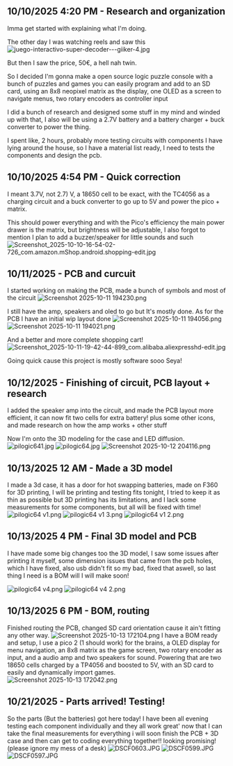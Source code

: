 <!--
  ===================    !!READ THIS NOTICE!!   ====================
  DO NOT edit this file manually. Your changes WILL BE OVERWRITTEN!
  This journal is auto generated and updated by Hack Club Blueprint.
  To edit this file, please edit your journal entries on Blueprint.
  ==================================================================
-->

## 10/10/2025 4:20 PM - Research and organization  

Imma get started with explaining what I'm doing.

The other day I was watching reels and saw this
![juego-interactivo-super-decoder---giiker-4.jpg](https://blueprint.hackclub.com/user-attachments/blobs/proxy/eyJfcmFpbHMiOnsiZGF0YSI6MTM5NCwicHVyIjoiYmxvYl9pZCJ9fQ==--1790b01892cf3436b6374be4b8d16a375f44b816/juego-interactivo-super-decoder---giiker-4.jpg)

But then I saw the price, 50€, a hell nah twin.

So I decided I'm gonna make a open source logic puzzle console with a bunch of puzzles and games you can easily program and add to an SD card, using an 8x8 neopixel matrix as the display, one OLED as a screen to navigate menus, two rotary encoders as controller input 

I did a bunch of research and designed some stuff in my mind and winded up with that, I also will be using a 2.7V battery and a battery charger + buck converter to power the thing.

I spent like, 2 hours, probably more testing circuits with components I have lying around the house, so I have a material list ready, I need to tests the components and design the pcb.  

## 10/10/2025 4:54 PM - Quick correction   

I meant 3.7V, not 2.7)
V, a 18650 cell to be exact, with the TC4056 as a charging circuit and a buck converter to go up to 5V and power the pico + matrix.

This should power everything and with the Pico's efficiency the main power drawer is the matrix, but brightness will be adjustable, I also forgot to mention I plan to add a buzzer/speaker for little sounds and such
![Screenshot_2025-10-10-16-54-02-726_com.amazon.mShop.android.shopping-edit.jpg](https://blueprint.hackclub.com/user-attachments/blobs/proxy/eyJfcmFpbHMiOnsiZGF0YSI6MTQwNSwicHVyIjoiYmxvYl9pZCJ9fQ==--c0affaedc754e065d9fadc7acb07cf5fc9938c9e/Screenshot_2025-10-10-16-54-02-726_com.amazon.mShop.android.shopping-edit.jpg)

  

## 10/11/2025 - PCB and curcuit  

I started working on making the PCB, made a bunch of symbols and most of the circuit
![Screenshot 2025-10-11 194230.png](https://blueprint.hackclub.com/user-attachments/blobs/proxy/eyJfcmFpbHMiOnsiZGF0YSI6MTY0MywicHVyIjoiYmxvYl9pZCJ9fQ==--5ba0c743337b9913a8d3660f721a937d0b0d8625/Screenshot%202025-10-11%20194230.png)

I still have the amp, speakers and oled to go but It's mostly done.
As for the PCB I have an initial wip layout done ![Screenshot 2025-10-11 194056.png](https://blueprint.hackclub.com/user-attachments/blobs/proxy/eyJfcmFpbHMiOnsiZGF0YSI6MTY0NSwicHVyIjoiYmxvYl9pZCJ9fQ==--a5283a7517b107ab74033400115bd1bae40f0e44/Screenshot%202025-10-11%20194056.png)
![Screenshot 2025-10-11 194021.png](https://blueprint.hackclub.com/user-attachments/blobs/proxy/eyJfcmFpbHMiOnsiZGF0YSI6MTY0NCwicHVyIjoiYmxvYl9pZCJ9fQ==--73e6e6af5f83c337ea12794dfdb9a2223f7ab48b/Screenshot%202025-10-11%20194021.png)

And a better and more complete shopping cart!
![Screenshot_2025-10-11-19-42-44-899_com.alibaba.aliexpresshd-edit.jpg](https://blueprint.hackclub.com/user-attachments/blobs/proxy/eyJfcmFpbHMiOnsiZGF0YSI6MTY0NiwicHVyIjoiYmxvYl9pZCJ9fQ==--5226dc3b26b66cf00eaa3cf334ac9d51fdbb42fd/Screenshot_2025-10-11-19-42-44-899_com.alibaba.aliexpresshd-edit.jpg)


Going quick cause this project is mostly software sooo
Seya!
  

## 10/12/2025 - Finishing of circuit, PCB layout + research  

I added the speaker amp into the circuit, and made the PCB layout more efficient, it can now fit two cells for extra battery! plus some other icons, and made research on how the amp works + other stuff 

Now I'm onto the 3D modeling for the case and LED diffusion.
![pilogic641.jpg](https://blueprint.hackclub.com/user-attachments/blobs/proxy/eyJfcmFpbHMiOnsiZGF0YSI6MTg2MywicHVyIjoiYmxvYl9pZCJ9fQ==--f3542c40a1841fcbdb74600a291bf2123c640809/pilogic641.jpg)
![pilogic64.jpg](https://blueprint.hackclub.com/user-attachments/blobs/proxy/eyJfcmFpbHMiOnsiZGF0YSI6MTg2MSwicHVyIjoiYmxvYl9pZCJ9fQ==--8ddd07a6d7298934fba49b642cc0d3099a232ad7/pilogic64.jpg)
![Screenshot 2025-10-12 204116.png](https://blueprint.hackclub.com/user-attachments/blobs/proxy/eyJfcmFpbHMiOnsiZGF0YSI6MTg2MiwicHVyIjoiYmxvYl9pZCJ9fQ==--209d431e5d7c93bdc12fd5c07d0018197f897615/Screenshot%202025-10-12%20204116.png)
  

## 10/13/2025 12 AM - Made a 3D model  

I made a 3d case, it has a door for hot swapping batteries, made on F360 for 3D printing, I will be printing and testing fits tonight, I tried to keep it as thin as possible but 3D printing has its limitations, and I lack some measurements for some components, but all will be fixed with time!
![pilogic64 v1.png](https://blueprint.hackclub.com/user-attachments/blobs/proxy/eyJfcmFpbHMiOnsiZGF0YSI6MTg5NSwicHVyIjoiYmxvYl9pZCJ9fQ==--6033db7b05fe21c37288edb1a3d7a6fe050b8d41/pilogic64%20v1.png)
![pilogic64 v1 3.png](https://blueprint.hackclub.com/user-attachments/blobs/proxy/eyJfcmFpbHMiOnsiZGF0YSI6MTg5MywicHVyIjoiYmxvYl9pZCJ9fQ==--501c79445839d92f0c653c8da330af98a591f7ea/pilogic64%20v1%203.png)
![pilogic64 v1 2.png](https://blueprint.hackclub.com/user-attachments/blobs/proxy/eyJfcmFpbHMiOnsiZGF0YSI6MTg5NCwicHVyIjoiYmxvYl9pZCJ9fQ==--f14b4c1302b90e226ac5beda57b9b7244620f6ef/pilogic64%20v1%202.png)
  

## 10/13/2025 4 PM - Final 3D model and PCB  

I have made some big changes too the 3D model, I saw some issues after printing it myself, some dimension issues that came from the pcb holes, which I have fixed, also usb didn't fit so my bad, fixed that aswell, so last thing I need is a BOM will I will make soon!

  ![pilogic64 v4.png](https://blueprint.hackclub.com/user-attachments/blobs/proxy/eyJfcmFpbHMiOnsiZGF0YSI6MjAwMCwicHVyIjoiYmxvYl9pZCJ9fQ==--42f145dfca0ad8a0ee911feb8c5f345371ec3b1c/pilogic64%20v4.png)
![pilogic64 v4 2.png](https://blueprint.hackclub.com/user-attachments/blobs/proxy/eyJfcmFpbHMiOnsiZGF0YSI6MTk5OSwicHVyIjoiYmxvYl9pZCJ9fQ==--56c1deaf673060c04c9c36cbe9db29afe10ef64f/pilogic64%20v4%202.png)
  

## 10/13/2025 6 PM - BOM, routing  

Finished routing the PCB, changed SD card orientation cause it ain't fitting any other way.
![Screenshot 2025-10-13 172104.png](https://blueprint.hackclub.com/user-attachments/blobs/proxy/eyJfcmFpbHMiOnsiZGF0YSI6MjAyMiwicHVyIjoiYmxvYl9pZCJ9fQ==--d9c4aaf983774fc6b5700ce02b24aa3341e01a85/Screenshot%202025-10-13%20172104.png)
I have a BOM ready and setup, I use a pico 2 (1 should work) for the brains, a OLED display for menu navigation, an 8x8 matrix as the game screen, two rotary encoder as input, and a audio amp and two speakers for sound. Powering that are two 18650 cells charged by a TP4056 and boosted to 5V, with an SD card to easily and dynamically import games.
 ![Screenshot 2025-10-13 172042.png](https://blueprint.hackclub.com/user-attachments/blobs/proxy/eyJfcmFpbHMiOnsiZGF0YSI6MjAyNCwicHVyIjoiYmxvYl9pZCJ9fQ==--472bca257f08d751c2fdf0db191294cc7c97b489/Screenshot%202025-10-13%20172042.png)

  

## 10/21/2025 - Parts arrived! Testing!  

So the parts (But the batteries) got here today! I have been all evening testing each component individually and they all work great' now that I can take the final measurements for everything i will soon finish the PCB + 3D case and then can get to coding everything together!! looking promising!
(please ignore my mess of a desk)
 ![DSCF0603.JPG](https://blueprint.hackclub.com/user-attachments/blobs/proxy/eyJfcmFpbHMiOnsiZGF0YSI6NDE5NywicHVyIjoiYmxvYl9pZCJ9fQ==--67ce8687b2a01cadc48e3c7e73110b87739c7194/DSCF0603.JPG)
![DSCF0599.JPG](https://blueprint.hackclub.com/user-attachments/blobs/proxy/eyJfcmFpbHMiOnsiZGF0YSI6NDE5NiwicHVyIjoiYmxvYl9pZCJ9fQ==--eb73019995948da8c240ce5e005aec0328d6e26d/DSCF0599.JPG)
![DSCF0597.JPG](https://blueprint.hackclub.com/user-attachments/blobs/proxy/eyJfcmFpbHMiOnsiZGF0YSI6NDE5NSwicHVyIjoiYmxvYl9pZCJ9fQ==--b05e9b2ef715b4aa000ca4bdaf2d3374cbb6470d/DSCF0597.JPG)
  

